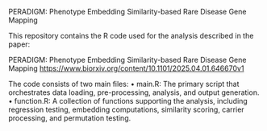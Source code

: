 PERADIGM: Phenotype Embedding Similarity-based Rare Disease Gene Mapping

This repository contains the R code used for the analysis described in the paper:

PERADIGM: Phenotype Embedding Similarity-based Rare Disease Gene Mapping
https://www.biorxiv.org/content/10.1101/2025.04.01.646670v1

The code consists of two main files:
	•	main.R: The primary script that orchestrates data loading, pre-processing, analysis, and output generation.
	•	function.R: A collection of functions supporting the analysis, including regression testing, embedding computations, similarity scoring, carrier processing, and permutation testing.
